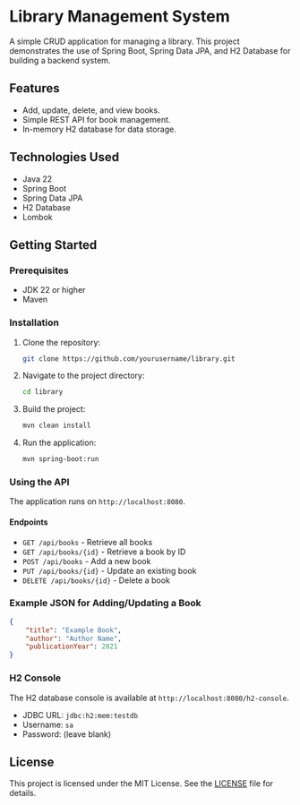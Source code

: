 # Library Management System

A simple CRUD application for managing a library. This project demonstrates the use of Spring Boot, Spring Data JPA, and H2 Database for building a backend system.

## Features

-   Add, update, delete, and view books.
-   Simple REST API for book management.
-   In-memory H2 database for data storage.

## Technologies Used

-   Java 22
-   Spring Boot
-   Spring Data JPA
-   H2 Database
-   Lombok

## Getting Started

### Prerequisites

-   JDK 22 or higher
-   Maven

### Installation

1. Clone the repository:
    ```sh
    git clone https://github.com/yourusername/library.git
    ```
2. Navigate to the project directory:
    ```sh
    cd library
    ```
3. Build the project:
    ```sh
    mvn clean install
    ```
4. Run the application:
    ```sh
    mvn spring-boot:run
    ```

### Using the API

The application runs on `http://localhost:8080`.

#### Endpoints

-   `GET /api/books` - Retrieve all books
-   `GET /api/books/{id}` - Retrieve a book by ID
-   `POST /api/books` - Add a new book
-   `PUT /api/books/{id}` - Update an existing book
-   `DELETE /api/books/{id}` - Delete a book

### Example JSON for Adding/Updating a Book

```json
{
    "title": "Example Book",
    "author": "Author Name",
    "publicationYear": 2021
}
```

### H2 Console

The H2 database console is available at `http://localhost:8080/h2-console`.

-   JDBC URL: `jdbc:h2:mem:testdb`
-   Username: `sa`
-   Password: (leave blank)

## License

This project is licensed under the MIT License. See the [LICENSE](LICENSE) file for details.

